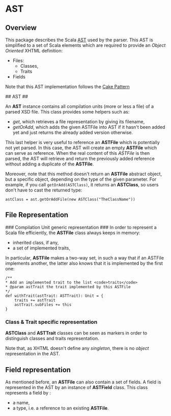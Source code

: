 # AST #

## Overview ##

This package describes the Scala [AST](https://en.wikipedia.org/wiki/Abstract_syntax_tree "Abstract Syntax Tree") used by the parser. This AST is simplified to a set of Scala elements which are required to provide an *Object Oriented* XHTML definition:

 * Files:
 	* Classes,
 	* Traits
 * Fields

Note that this AST implementation follows the [Cake Pattern](http://www.warski.org/blog/2014/02/using-scala-traits-as-modules-or-the-thin-cake-pattern/)

## AST ##

An **AST** instance contains all compilation units (more or less a file) of a parsed XSD file. This class provides some helpers such as:

 * *get*, which retrieves a file representation by giving its filename,
 * *getOrAdd*, which adds the given ASTFile into AST if it hasn't been added yet and just returns the already added version otherwise.

 This last helper is very useful to reference an **ASTFile** which is potentially not yet parsed. In this case, the AST will create an empty **ASTFile** which can serve as reference. When the real content of this *ASTFile* is then parsed, the AST will retrieve and return the previously added reference without adding a duplicate of the **ASTFile**.

 Moreover, note that this method doesn't return an **ASTFile** abstract object, but a specific object, depending on the type of the given parameter. For example, if you call `getOrAdd(ASTClass)`, it returns an **ASTClass**, so users don't have to cast the returned type:

	astClass = ast.getOrAddFile(new ASTClass("TheClassName"))

## File Representation ##

### Compilation Unit generic representation ###
In order to represent a Scala file efficiently, the **ASTFile** class always keeps in memory:

 * inherited class, if any,
 * a set of implemented traits,

In particular, **ASTFile** makes a two-way set, in such a way that if an ASTFile implements another, the latter also knows that it is implemented by the first one:

	/**
   	* Add an implemented trait to the list <code>traits</code>
   	* @param astTrait the trait implemented by this ASTFile
   	*/
  	def withTrait(astTrait: ASTTrait): Unit = {
    	traits += astTrait
      	astTrait.subFiles += this
  	}

### Class & Trait specific representation ###

**ASTClass** and **ASTTrait** classes can be seen as markers in order to distinguish classes and traits representation.  

Note that, as XHTML doesn't define any *singleton*, there is no *object* representation in the AST.

## Field representation ##

As mentioned before, an **ASTFile** can also contain a set of fields. A field is represented in the AST by an instance of **ASTField** class. This class represents a field by :

 * a name,
 * a type, i.e. a reference to an existing **ASTFile**.
